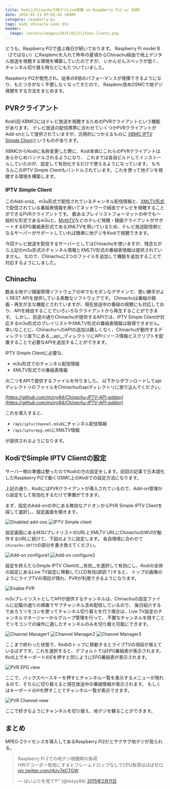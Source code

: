 ```yaml
---
title: KodiとChinachuで地デジLive視聴 on Raspberry Pi2 w/ OSMC
date: 2015-02-21 07:02:43 +0900
category: raspberry-pi
tags: kodi chinachu osmc dtv
header:
  image: /assets/images/2015/02/21/kodi-livetv.png
---
```



どうも、Raspberry Pi2で遊ぶ毎日が続いております。
Raspberry Pi model B（2ではない）にRaspbmcを入れて昨年の夏頃からChinachu経由で地上デジタル放送を視聴する環境を構築していたのですが、
いかんせんスペックが低く、チャンネル切り替え時などにもたついていました。

Raspberry Pi2が発売され、従来の6倍のパフォーマンスが発揮できるようになり、もたつきがなく不便しなくなってきたので、
Raspbmc改めOSMCで地デジ視聴をする方法をまとめます。

<!-- more -->


## PVRクライアント
Kodi(旧:XBMC)にはテレビ放送を視聴するためのPVRクライアントという機能があります。
テレビ放送の配信携帯に合わせていくつかPVRクライアントがAdd-onとして提供されていますが、汎用的につかえるものに
[XBMC IPTV Simple Client](https://github.com/afedchin/xbmc-addon-iptvsimple/)というものがあります。

XBMCからKodiに名称変更した際に、Kodi本体にこれらのPVRクライアントはあらかじめバンドルされるようになり、
これまでは各自ビルドしてインストールしていたのが、設定して有効化するだけで使えるようになっています。
もちろんこのIPTV Simple Clientもバンドルされています。これを使って地デジを視聴する環境を構築します。

### IPTV Simple Client
このAdd-onは、m3u形式で配信されているチャンネル配信情報と、[XMLTV形式](http://wiki.xmltv.org/index.php/XMLTVFormat)で配信されている番組表情報を用いてネットワーク経由でテレビを視聴することができるPVRクライアントです。
数あるプレイリストフォーマットの中でも一般的な形式であるm3uと、[MythTV](http://www.mythtv.org/)などのテレビ視聴・録画クライアントがサポートするEPG番組表形式であるXMLTVを用いているため、テレビ放送配信側となるサーバーがサポートしていれば簡単に地デジをKodiで視聴できます。

今回テレビ放送を配信するサーバーとしてはChinachuを使いますが、残念ながら上記のm3u形式のチャンネル情報とXMLTV形式の番組表情報は提供されていません。
なので、Chinachuに2つのファイルを追加して機能を追加することで対応するようにしました。


## Chinachu
数ある地デジ録画管理ソフトウェアの中でもモダンなデザインで、使い勝手がよくREST APIを提供している素敵なソフトウェアです。
Chinachuは番組の録画・再生が主な機能とされていますが、現在放送中の番組の視聴にも対応しており、APIを経由することでいろいろなクライアントから再生することができます。
しかし、前途の通りChinachuが提供するAPIでは、IPTV Simple Clientが対応するm3u形式のプレイリストやXMLTV形式の番組表情報は取得できません。
幸いなことに、ChinachuへのAPIの追加は難しくなく、Chinachuが動作するディレクトリ直下にある__api__ディレクトリにAPIリソース情報とスクリプトを配置することで必要なAPIを追加することができます。

IPTV Simple Clientに必要な、

* m3u形式でのチャンネル配信情報
* XMLTV形式での番組表情報

の二つをAPIで提供するファイルを作りました。
以下からダウンロードしてapiディレクトリのファイルをChinachuのapiディレクトリに放り込んでください。

_[https://github.com/mzyy94/Chinachu-IPTV-API-addon](https://github.com/mzyy94/Chinachu-IPTV-API-addon)_

これを導入すると、

* `/api/iptv/channel.m3u8`にチャンネル配信情報
* `/api/iptv/epg.xml`にXMLTV情報

が提供されるようになります。

## KodiでSimple IPTV Clientの設定

サーバー側の準備は整ったのでKodiの方の設定をします。前回の記事で日本語化したRaspberry Pi2で動くOSMC上のKodiでの設定方法になります。

上記の通り、KodiにはPVRクライアントが導入されているので、Add-on管理から設定をして有効化するだけで準備ができます。


まず、設定のAdd-onの中にある無効なアドオンからPVR Simple IPTV Clientを探して選択し、設定画面を開きます。

![Disabled add-ons](/assets/images/2015/02/21/disabled-addons.png)
![IPTV Simple client](/assets/images/2015/02/21/iptv-simple-client-addon.png)

設定画面にあるM3UプレイリストのURLとXMLTV URLにChinachuのWUIが動作するURLに続けて、下図のように設定します。
各自環境に合わせて`chinachu:10772`の部分を書き換えてください。

![Add-on configure1](/assets/images/2015/02/21/addon-configure1.png)
![Add-on configure2](/assets/images/2015/02/21/addon-configure2.png)

設定を終えたらSimple IPTV Clientの__有効__を選択して有効にし、Kodiの全体の設定にあるLive TV設定に移動してLCD有効(誤訳？)すると、
トップの画像のようにライブTVの項目が現れ、PVRが利用できるようになります。

![Enable PVR](/assets/images/2015/02/21/enable-pvr.png)

m3uプレイリストとしてAPIが提供するチャンネルは、Chinachuの設定ファイルに記載の通りの順番でサブチャンネル含め配信しているので、
後日紹介するであろうリモコンを使ってチャンネル切り替えを行う場合は、Live TV設定のチャンネルマネージャーからグループ管理を行って、
不要なチャンネルを隠すことでリモコンでの操作に適したチャンネルのみを切り替え可能にできます。

![Channel Manager1](/assets/images/2015/02/21/channel-manager1.png)
![Channel Manager2](/assets/images/2015/02/21/channel-manager2.png)
![Channel Manager3](/assets/images/2015/02/21/channel-manager3.png)

ここまで終わった状態で、Kodiのトップに移動するとライブTVの項目が増えているはずです。これを選択すると、デフォルトではEPG番組表が表示されます。
Kodi上でキーボードのEを押すと同じようにEPG番組表が表示されます。

![PVR EPG view](/assets/images/2015/02/21/pvr-epg.png)

ここで、バックスペースキーを押すとチャンネル一覧を表示するメニューが現れるので、そちらに切り替えると現在放送中の番組情報が表示されます。
もしくはキーボードのHを押すことでチャンネル一覧が表示できます。

![PVR Channel view](/assets/images/2015/02/21/pvr-channel.png)


ここで好きなようにチャンネルを切り替え、地デジを観ることができます。


## まとめ

MPEG-2ライセンスを導入してあるRaspberry Pi2だとサクサク地デジが見られる。

<blockquote class="twitter-tweet" data-lang="ja"><p lang="ja" dir="ltr">Raspberry Pi 2での地デジ視聴時の負荷<br>HWデコーダー有効にするとフレームドロップなしでCPU負荷はほぼゼロ <a href="http://t.co/rAzv7eCTGW">pic.twitter.com/rAzv7eCTGW</a></p>&mdash; はいふりを見て®︎™ (@mzyy94) <a href="https://twitter.com/mzyy94/status/565610656809091072">2015年2月11日</a></blockquote>
<script async src="//platform.twitter.com/widgets.js" charset="utf-8"></script>
